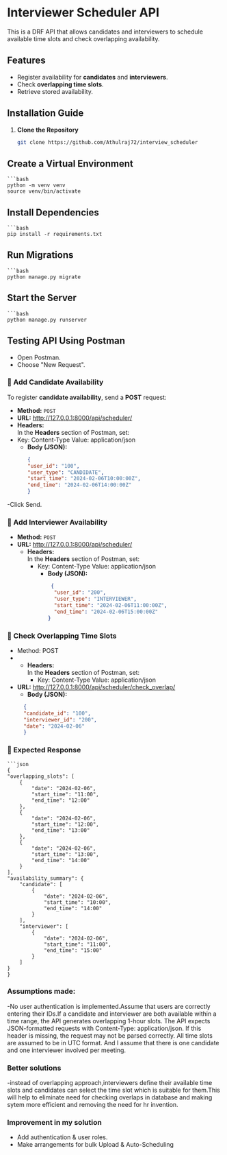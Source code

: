 # Interviewer Scheduler API

This is a DRF API that allows candidates and interviewers to schedule available time slots and check overlapping availability.
## Features
- Register availability for **candidates** and **interviewers**.
- Check **overlapping time slots**.
- Retrieve stored availability.

## Installation Guide

1. **Clone the Repository**
   ```bash
   git clone https://github.com/Athulraj72/interview_scheduler
   
## Create  a Virtual Environment
    ```bash
    python -m venv venv 
    source venv/bin/activate

## Install Dependencies
    ```bash
    pip install -r requirements.txt

## Run Migrations
    ```bash
    python manage.py migrate

## Start the Server
    ```bash
    python manage.py runserver

## Testing API Using Postman
- Open Postman.
- Choose "New Request".
    
### **🔹  Add Candidate Availability**
To register **candidate availability**, send a **POST** request:

- **Method:** `POST`
- **URL:** http://127.0.0.1:8000/api/scheduler/
- **Headers:**  
In the **Headers** section of Postman, set:
- Key: Content-Type   Value: application/json
  - **Body (JSON):**
      ```json
      {
      "user_id": "100",
      "user_type": "CANDIDATE",
      "start_time": "2024-02-06T10:00:00Z",
      "end_time": "2024-02-06T14:00:00Z"
      }
-Click Send.

### **🔹  Add Interviewer Availability**
- **Method:** `POST`
- **URL:** http://127.0.0.1:8000/api/scheduler/
  - **Headers:**  
  In the **Headers** section of Postman, set:
    - Key: Content-Type   Value: application/json
      - **Body (JSON):**
        ```json
         {
          "user_id": "200",
          "user_type": "INTERVIEWER",
          "start_time": "2024-02-06T11:00:00Z",
          "end_time": "2024-02-06T15:00:00Z"
        }

### **🔹  Check Overlapping Time Slots**
- Method: POST
- - **Headers:**  
  In the **Headers** section of Postman, set:
    - Key: Content-Type   Value: application/json
- **URL:** http://127.0.0.1:8000/api/scheduler/check_overlap/
  - **Body (JSON):**
  ```json
    {
    "candidate_id": "100",
    "interviewer_id": "200",
    "date": "2024-02-06"
    }
### **🔹  Expected Response**
    ```json
    {
    "overlapping_slots": [
        {
            "date": "2024-02-06",
            "start_time": "11:00",
            "end_time": "12:00"
        },
        {
            "date": "2024-02-06",
            "start_time": "12:00",
            "end_time": "13:00"
        },
        {
            "date": "2024-02-06",
            "start_time": "13:00",
            "end_time": "14:00"
        }
    ],
    "availability_summary": {
        "candidate": [
            {
                "date": "2024-02-06",
                "start_time": "10:00",
                "end_time": "14:00"
            }
        ],
        "interviewer": [
            {
                "date": "2024-02-06",
                "start_time": "11:00",
                "end_time": "15:00"
            }
        ]
    }
    }

###  Assumptions made:
-No user authentication is implemented.Assume that users are correctly entering their IDs.If a candidate and interviewer are both available within a time range, 
the API generates overlapping 1-hour slots. The API expects JSON-formatted requests with Content-Type: application/json.
If this header is missing, the request may not be parsed correctly.
All time slots are assumed to be in UTC format. And I assume that there is one candidate and one interviewer involved per meeting.

### Better solutions
-instead of overlapping approach,interviewers define their available time slots and candidates can select the time slot which is suitable for them.This will help to eliminate need for checking overlaps in database and making sytem more efficient and removing the need for hr invention.

### Improvement in my solution
- Add authentication & user roles.
- Make arrangements for bulk Upload & Auto-Scheduling
